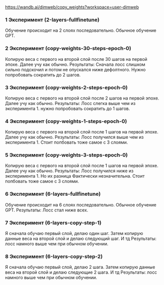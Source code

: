 https://wandb.ai/dimweb/copy_weights?workspace=user-dimweb

### 1 Эксперимент (2-layers-fullfinetune)
Обучение происходит на 2 слоях последовательно. Обычное обучение GPT.

### 2 Эксперимент (copy-weights-30-steps-epoch-0)
Копирую веса с первого на второй слой после 30 шагов на первой эпохе. Далее учу как обычно.
Результаты: Сначала лосс слишком сильно подскочил и потом не опускался ниже дефолтного. Нужно попробовать сократить до 2 шагов.

### 3 Эксперимент (copy-weights-2-steps-epoch-0)
Копирую веса с первого на второй слой после 2 шагов на первой эпохе. Далее учу как обычно.
Результаты: Лосс слегка выше чем из эксперимента 1. нужно попробовать сократить до 1 шагов.

### 4 Эксперимент (copy-weights-1-steps-epoch-0)
Копирую веса с первого на второй слой после 1 шагов на первой эпохе. Далее учу как обычно.
Результаты: Лосс получился выше чем из эксперимента 1.  Стоит попбовать тоже самое с 3 слоями.

### 5 Эксперимент (copy-weights-3-steps-epoch-0)
Копирую веса с первого на второй слой после 1 шагов на первой эпохе. Далее учу как обычно.
Результаты: Лосс получился ниже из эксперимента 1. Но их разница Фактически незначительна. Стоит попбовать тоже самое с 3 слоями.

### 6 Эксперимент (6-layers-fullfinetune)
Обучение происходит на 6 слоях последовательно. Обычное обучение GPT.
Результаты: Лосс стал ниже всех. 

### 7 Эксперимент (6-layers-copy-step-1)
Я сначала обучаю первый слой, делаю один шаг. Затем копирую данные веса на второй слой и делаю следующий шаг. И тд
Результаты: лосс намного выше чем при обычном обучении. 

### 8 Эксперимент (6-layers-copy-step-2)
Я сначала обучаю первый слой, делаю 2 шага. Затем копирую данные веса на второй слой и делаю следующие 2 шага. И тд
Результаты: лосс намного выше чем при обычном обучении. 